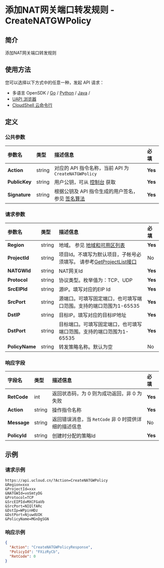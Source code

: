 # 添加NAT网关端口转发规则 - CreateNATGWPolicy

## 简介

添加NAT网关端口转发规则






## 使用方法

您可以选择以下方式中的任意一种，发起 API 请求：
- 多语言 OpenSDK / [Go](https://github.com/ucloud/ucloud-sdk-go) / [Python](https://github.com/ucloud/ucloud-sdk-python3) / [Java](https://github.com/ucloud/ucloud-sdk-java) /
- [UAPI 浏览器](https://console.ucloud.cn/uapi/detail?id=CreateNATGWPolicy)
- [CloudShell 云命令行](https://shell.ucloud.cn/)


## 定义

### 公共参数

| 参数名 | 类型 | 描述信息 | 必填 |
|:---|:---|:---|:---|
| **Action**     | string  | 对应的 API 指令名称，当前 API 为 `CreateNATGWPolicy`                        | **Yes** |
| **PublicKey**  | string  | 用户公钥，可从 [控制台](https://console.ucloud.cn/uapi/apikey) 获取                                             | **Yes** |
| **Signature**  | string  | 根据公钥及 API 指令生成的用户签名，参见 [签名算法](api/summary/signature.md)  | **Yes** |

### 请求参数

| 参数名 | 类型 | 描述信息 | 必填 |
|:---|:---|:---|:---|
| **Region** | string | 地域。 参见 [地域和可用区列表](api/summary/regionlist) |**Yes**|
| **ProjectId** | string | 项目Id。不填写为默认项目，子帐号必须填写。 请参考[GetProjectList接口](api/summary/get_project_list) |No|
| **NATGWId** | string | NAT网关Id |**Yes**|
| **Protocol** | string | 协议类型。枚举值为：TCP、UDP |**Yes**|
| **SrcEIPId** | string | 源IP。填写对应的EIP Id |**Yes**|
| **SrcPort** | string | 源端口。可填写固定端口，也可填写端口范围。支持的端口范围为1-65535 |**Yes**|
| **DstIP** | string | 目标IP。填写对应的目标IP地址 |**Yes**|
| **DstPort** | string | 目标端口。可填写固定端口，也可填写端口范围。支持的端口范围为1-65535 |**Yes**|
| **PolicyName** | string | 转发策略名称。默认为空 |No|

### 响应字段

| 字段名 | 类型 | 描述信息 | 必填 |
|:---|:---|:---|:---|
| **RetCode** | int | 返回状态码，为 0 则为成功返回，非 0 为失败 |**Yes**|
| **Action** | string | 操作指令名称 |**Yes**|
| **Message** | string | 返回错误消息，当 `RetCode` 非 0 时提供详细的描述信息 |No|
| **PolicyId** | string | 创建时分配的策略Id |**Yes**|




## 示例

### 请求示例
    
```
https://api.ucloud.cn/?Action=CreateNATGWPolicy
&Region=xxx
&ProjectId=xxx
&NATGWId=voSmtyDG
&Protocol=TCP
&SrcEIPId=MXCFGaVb
&SrcPort=NIQlfARc
&DstIp=WPpinHDz
&DstPort=NjuwdUIK
&PolicyName=MGnDgSGN
```

### 响应示例
    
```json
{
  "Action": "CreateNATGWPolicyResponse",
  "PolicyId": "FXizRyCb",
  "RetCode": 0
}
```





